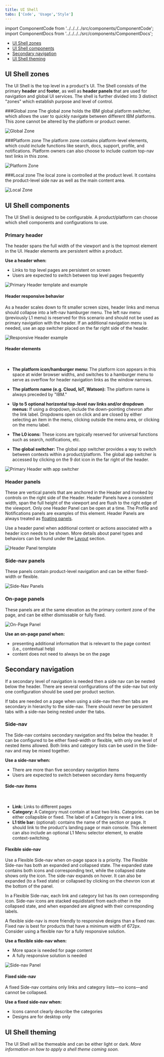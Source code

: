 ```yaml
---
title: UI Shell
tabs: ['Code', 'Usage','Style']
---
```


import ComponentCode from '../../../../src/components/ComponentCode';
import ComponentDocs from '../../../../src/components/ComponentDocs';

<AnchorLinks>
<ul>
    <li><a href="#ui-shell-zones">UI Shell zones</a></li>
    <li><a href="#ui-shell-components">UI Shell components</a></li>
    <li><a href="#secondary-navigation">Secondary navigation</a></li>
    <li><a href="#ui-shell-theming">UI Shell theming</a></li>
    
</ul>
</AnchorLinks>


## UI Shell zones

The UI Shell is the top level in a product's UI. The Shell consists of the primary **header** and **footer**, as well as **header panels** that are used for navigation and global UI services. The shell is further divided into 3 distinct "zones" which establish purpose and level of control.

###Global zone
The global zone holds the IBM global platform switcher, which allows the user to quickly navigate between different IBM platforms. This zone cannot be altered by the platform or product owner.

<ImageComponent cols="12">

![Global Zone](images/zones-global.png)

</ImageComponent>

###Platform zone
The platform zone contains platform-level elements, which could include functions like search, docs, support, profile, and notifications. Platform owners can also choose to include custom top-nav text links in this zone.

<ImageComponent cols="12">

![Platform Zone](images/zones-platform.png)

</ImageComponent>


###Local zone
The local zone is controlled at the product level. It contains the product-level side nav as well as the main content area.


<ImageComponent cols="12">

![Local Zone](images/zones-local.png)

</ImageComponent>


## UI Shell components

The UI Shell is designed to be configurable. A product/platform can choose which shell components and configurations to use.

### Primary header

The header spans the full width of the viewport and is the topmost element in the UI. Header elements are persistent within a product.

**Use a header when:**

- Links to top level pages are persistent on screen
- Users are expected to switch between top level pages frequently

<ImageComponent cols="12">

![Primary Header template and example](images/header-generic.png)

</ImageComponent>


#### Header responsive behavior

As a header scales down to fit smaller screen sizes, header links and menus should collapse into a left-nav hamburger menu. The left nav menu (previously L1 menu) is reserved for this scenario and should not be used as primary navigation with the header. If an additional navigation menu is needed, use an app switcher placed on the far right side of the header.

<ImageComponent cols="12">

![Responsive Header example](images/header-responsive.png)

</ImageComponent>

#### Header elements

<br />

- **The platform icon/hamburger menu:** The platform icon appears in this space at wider browser widths, and switches to a hamburger menu to serve as overflow for header navigation links as the window narrows.

- **The platform name (e.g. Cloud, IoT, Watson):** The platform name is always preceded by "IBM."

- **Up to 5 optional horizontal top-level nav links and/or dropdown menus:**
 If using a dropdown, include the down-pointing chevron after the link label. Dropdowns open on click and are closed by either selecting an item in the menu, clicking outside the menu area, or clicking on the menu label.

- **The L0 icons:** These icons are typically reserved for universal functions such as search, notifications, etc.

- **The global switcher:** The global app switcher provides a way to switch between contexts within a product/platform. The global app switcher is accessed by clicking on the 9 dot icon in the far right of the header.

<ImageComponent cols="12">

![Primary Header with app switcher](images/header-app-switcher2.png)

</ImageComponent>


### Header panels

These are vertical panels that are anchored in the Header and invoked by controls on the right side of the Header. Header Panels have a consistent width, span the full height of the viewport and are flush to the right edge of the viewport. Only one Header Panel can be open at a time. The Profile and Notifications panels are examples of this element. Header Panels are always treated as [floating panels](/experimental/layout#panel-behavior).

Use a header panel when additional content or actions associated with a header icon needs to be shown. More details about panel types and behaviors can be found under the [Layout](../experimental/layout/#panel-behavior) section.

<ImageComponent cols="12">

![Header Panel template](images/header-panel.png)

</ImageComponent>

### Side-nav panels

These panels contain product-level navigation and can be either fixed-width or flexible.

<ImageComponent cols="12">

![Side-Nav Panels](images/side-nav-panel.png)

</ImageComponent>

### On-page panels

These panels are at the same elevation as the primary content zone of the page, and can be either dismissable or fully fixed.

<ImageComponent cols="12">

![On-Page Panel](images/on-page-panel.png)

</ImageComponent>

**Use an on-page panel when:**

- presenting additional information that is relevant to the page context (i.e., contextual help)
- content does not need to always be on the page

<!--### Footer
Product footers are persistent and attached to the bottom of the browser window. A footer should be reserved for actions or information that is pertinent to the users current workflow. Footers should have clear means of dismissal. <mark>This is an unusual way to treat a footer, especially with it being dismissable... Is this really how we want to define them? -CJC</mark> <mark>Which "zone" does the footer belong to? - CJC</mark>

![Footer](images/footer-1.png) -->

## Secondary navigation

If a secondary level of navigation is needed then a side nav can be nested below the header. There are several configurations of the side-nav but only one configuration should be used per product section.

If tabs are needed on a page when using a side-nav then then tabs are secondary in hierarchy to the side-nav. There should never be persistent tabs with a side-nav being nested under the tabs.

<!--
### L1 Navigation Menu

Some products/platforms require an additional level of navigation above the side nav. The L1 menu behaves like a product selector within the platform; the L1 selection will change the active product and thus the contents of the L2 menu.

The L1 Menu is accessed by clicking on the header's left-side hamburger menu. It is always styled as a floating menu.

![L1 Navigation menu](images/L1-navigation.png)
-->

### Side-nav

The Side-nav contains secondary navigation and fits below the header. It can be configured to be either fixed-width or flexible, with only one level of nested items allowed. Both links and category lists can be used in the Side-nav and may be mixed together.

**Use a side-nav when:**

- There are more than five secondary navigation items
- Users are expected to switch between secondary items frequently

#### Side-nav items

<br />

- **Link:** Links to different pages
- **Category:** A Category must contain at least two links. Categories can be either collapsible or fixed. The label of a Category is never a link.
- **L1 title bar:** (optional): contains the name of the section or page. It should link to the product's landing page or main console. This element can also include an optional L1 Menu selector element, to enable context-switching.

#### Flexible side-nav

Use a Flexible Side-nav when on-page space is a priority. The Flexible Side-nav has both an expanded and collapsed state. The expanded state contains both icons and corresponding text, while the collapsed state shows only the icon. The side-nav expands on hover. It can also be expanded (to a fixed state) or collapsed by clicking on the chevron icon at the bottom of the panel.

In a Flexible Side-nav, each link and category list has its own corresponding icon. Side-nav icons are stacked equidistant from each other in the collapsed state, and when expanded are aligned with their corresponding labels.

A flexible side-nav is more friendly to responsive designs than a fixed nav. Fixed nav is best for products that have a minimum width of 672px. Consider using a flexible nav for a fully responsive solution.

**Use a flexible side-nav when:**

- More space is needed for page content
- A fully responsive solution is needed

<ImageComponent cols="12">

![Side-nav Panel](images/side-nav-panel.png)

</ImageComponent>

#### Fixed side-nav

A fixed Side-nav contains only links and category lists—no icons—and cannot be collapsed.

**Use a fixed side-nav when:**

- Icons cannot clearly describe the categories
- Designs are for desktop only

<!--
The left side navigation component can be fixed or flexible-width. It allows for two levels of nesting.
#### L1 title bar (optional)

The L1 element contains the name of the product. It should link to the product's landing page or main console. This element can also include an optional selector element, to enable context-switching.

#### L2 nav items

L2 nav items can be either a Category or a Link. When clicked, L2 Categories reveal or hide a group of L3 Links. L2 Category items cannot contain links.

#### L3 Links
A Category must contain at least 3 L3 Links.

<mark>Side nav with L1, L2, L3 annotations.
-->

<!--

All vertical panels expand to fill the full height of the browser window.

### Flexible Panel

The Flexible Panel style allows for both a collapsed state and an expanded state. The expanded state of a Flexible Panel is a fixed width and cannot be adjusted by the user. By default, the collapsed Flexible Panel will expand when the user hovers over any portion of panel. The user can lock this panel into the expanded or collapsed state by clicking on the chevron control at the bottom of the panel. Flexible side nav panels should default to the expanded state on first use.

![Flexible panel collapsed and expanded](images/expanded-collapsed.png)

### Fixed Panel

Fixed panels maintain a static width and come in two sizes: default (256 px) and small (208 px).

![Fixed panel example](images/fixed-nav.png)

### Floating Panel

This panel style is at a higher elevation than the primary content area and includes a drop shadow. Floating panels conceal any UI elements below them and must be dismissable by the user. Floating panels are always fixed-width at 256px.

![Floating panel example](images/Floating-nav.png)

-->

## UI Shell theming

The UI Shell will be themeable and can be either light or dark. _More information on how to apply a shell theme coming soon._
